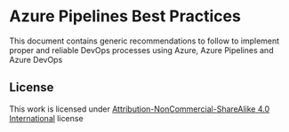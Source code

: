 # Azure Pipelines Best Practices

This document contains generic recommendations to follow to implement proper and reliable DevOps processes using Azure,
Azure Pipelines and Azure DevOps

## License

This work is licensed
under [Attribution-NonCommercial-ShareAlike 4.0 International](https://creativecommons.org/licenses/by-nc-sa/4.0/legalcode)
license
